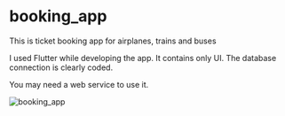# booking_app
This is ticket booking app for airplanes, trains and buses


I used Flutter while developing the app. It contains only UI. The database connection is clearly coded.

You may need a web service to use it. 

![booking_app](https://user-images.githubusercontent.com/40759486/158727336-3934a59b-48d0-4abb-abdf-bad7008c30a8.jpeg)
